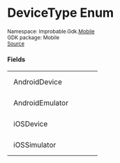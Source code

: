 
# DeviceType Enum
<sup>
Namespace: Improbable.Gdk.<a href="{{urlRoot}}/api/mobile-index">Mobile</a><br/>
GDK package: Mobile<br/>
<a href="https://www.github.com/spatialos/gdk-for-unity/blob/180a1fc2/workers/unity/Packages/io.improbable.gdk.mobile/Editor/DeviceLaunchConfig.cs/#L5">Source</a>
</sup>



</p>

#### Fields

<table>
<tr>
<td style="padding: 14px; border: none; width: 15ch">AndroidDevice</td>
<td style="padding: 14px; border: none;"></td>
</tr>
<tr>
<td style="padding: 14px; border: none; width: 15ch">AndroidEmulator</td>
<td style="padding: 14px; border: none;"></td>
</tr>
<tr>
<td style="padding: 14px; border: none; width: 15ch">iOSDevice</td>
<td style="padding: 14px; border: none;"></td>
</tr>
<tr>
<td style="padding: 14px; border: none; width: 15ch">iOSSimulator</td>
<td style="padding: 14px; border: none;"></td>
</tr>
</table>


